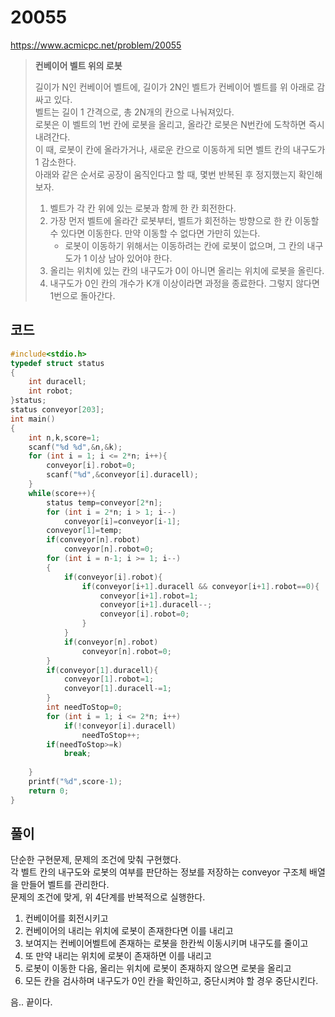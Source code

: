 # 20055
https://www.acmicpc.net/problem/20055
> **<p>컨베이어 벨트 위의 로봇</p>**
> 길이가 N인 컨베이어 벨트에, 길이가 2N인 벨트가 컨베이어 벨트를 위 아래로 감싸고 있다.<br>
> 벨트는 길이 1 간격으로, 총 2N개의 칸으로 나눠져있다.<br>
> 로봇은 이 벨트의 1번 칸에 로봇을 올리고, 올라간 로봇은 N번칸에 도착하면 즉시 내려간다.<br>
> 이 때, 로봇이 칸에 올라가거나, 새로운 칸으로 이동하게 되면 벨트 칸의 내구도가 1 감소한다.<br>
> 아래와 같은 순서로 공장이 움직인다고 할 때, 몇번 반복된 후 정지했는지 확인해보자.<br>
> 1. 벨트가 각 칸 위에 있는 로봇과 함께 한 칸 회전한다.
> 2. 가장 먼저 벨트에 올라간 로봇부터, 벨트가 회전하는 방향으로 한 칸 이동할 수 있다면 이동한다. 만약 이동할 수 없다면 가만히 있는다.
>    - 로봇이 이동하기 위해서는 이동하려는 칸에 로봇이 없으며, 그 칸의 내구도가 1 이상 남아 있어야 한다.
> 3. 올리는 위치에 있는 칸의 내구도가 0이 아니면 올리는 위치에 로봇을 올린다.
> 4. 내구도가 0인 칸의 개수가 K개 이상이라면 과정을 종료한다. 그렇지 않다면 1번으로 돌아간다.

## 코드
```c
#include<stdio.h>
typedef struct status
{
    int duracell;
    int robot;
}status;
status conveyor[203];
int main()
{
    int n,k,score=1;
    scanf("%d %d",&n,&k);
    for (int i = 1; i <= 2*n; i++){
        conveyor[i].robot=0;
        scanf("%d",&conveyor[i].duracell);
    }
    while(score++){
        status temp=conveyor[2*n];
        for (int i = 2*n; i > 1; i--)
            conveyor[i]=conveyor[i-1];
        conveyor[1]=temp;
        if(conveyor[n].robot)
            conveyor[n].robot=0;
        for (int i = n-1; i >= 1; i--)
        {
            if(conveyor[i].robot){
                if(conveyor[i+1].duracell && conveyor[i+1].robot==0){
                    conveyor[i+1].robot=1;
                    conveyor[i+1].duracell--;
                    conveyor[i].robot=0;
                }
            }
            if(conveyor[n].robot)
                conveyor[n].robot=0;
        }
        if(conveyor[1].duracell){
            conveyor[1].robot=1;
            conveyor[1].duracell-=1;
        }
        int needToStop=0;
        for (int i = 1; i <= 2*n; i++)
            if(!conveyor[i].duracell)
                needToStop++;
        if(needToStop>=k)
            break;
        
    }
    printf("%d",score-1);
    return 0;
}
```

## 풀이
단순한 구현문제, 문제의 조건에 맞춰 구현했다.<br>
각 벨트 칸의 내구도와 로봇의 여부를 판단하는 정보를 저장하는 conveyor 구조체 배열을 만들어 벨트를 관리한다.<br>
문제의 조건에 맞게, 위 4단계를 반복적으로 실행한다.<br>
1. 컨베이어를 회전시키고
2. 컨베이어의 내리는 위치에 로봇이 존재한다면 이를 내리고
3. 보여지는 컨베이어벨트에 존재하는 로봇을 한칸씩 이동시키며 내구도를 줄이고
4. 또 만약 내리는 위치에 로봇이 존재하면 이를 내리고
5. 로봇이 이동한 다음, 올리는 위치에 로봇이 존재하지 않으면 로봇을 올리고
6. 모든 칸을 검사하며 내구도가 0인 칸을 확인하고, 중단시켜야 할 경우 중단시킨다.<br>

음.. 끝이다.